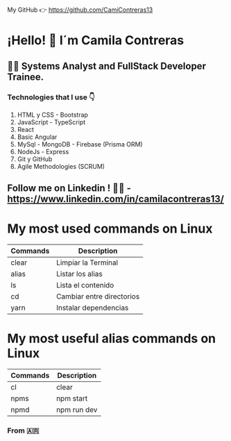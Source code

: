 My GitHub 👉 https://github.com/CamiContreras13
# ¡Hello! 👋 I´m Camila Contreras 
##  👩‍💻 Systems Analyst and FullStack Developer Trainee.

### Technologies that I use 👇
1. HTML y CSS - Bootstrap
2. JavaScript - TypeScript
3. React
4. Basic Angular
5. MySql - MongoDB - Firebase (Prisma ORM)
6. NodeJs - Express
7. Git y GitHub
8. Agile Methodologies (SCRUM)

## Follow me on Linkedin ! 🤝😉 - https://www.linkedin.com/in/camilacontreras13/ 

# My most used commands on Linux

| Commands | Description               |
|----------|---------------------------|
| clear    | Limpiar la Terminal       |
| alias    | Listar los alias          |
| ls       | Lista el contenido        |
| cd       | Cambiar entre directorios | 
| yarn     | Instalar dependencias     |

# My most useful alias commands on Linux
| Commands | Description |
| ---------|-------------|
| cl       | clear       |
| npms     | npm start   |
| npmd     | npm run dev |

### From 🇦🇷